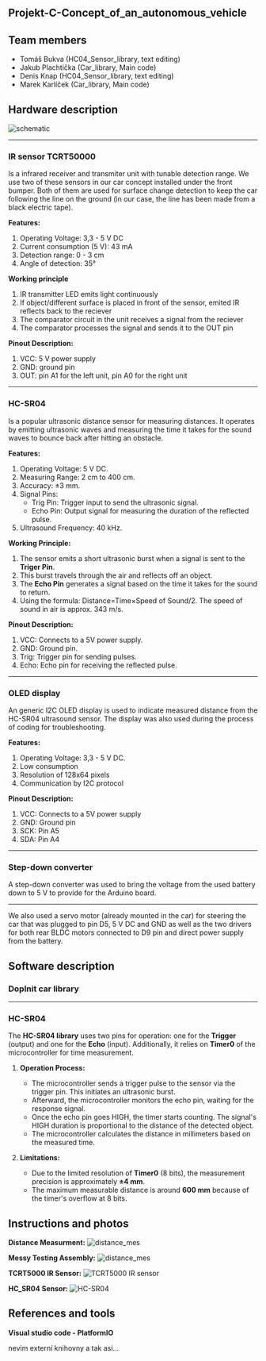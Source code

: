 ## Projekt-C-Concept_of_an_autonomous_vehicle

## Team members
- Tomáš Bukva (HC04_Sensor_library, text editing)
- Jakub Plachtička (Car_library, Main code)
- Denis Knap (HC04_Sensor_library, text editing)
- Marek Karlíček (Car_library, Main code)
  
## Hardware description
 ![schematic](images/schematic.png)

---
### IR sensor TCRT50000
Is a infrared receiver and transmiter unit with tunable detection range. We use two of these sensors in our car concept installed under the front bumper. Both of them are used for surface change detection to keep the car following the line on the ground (in our case, the line has been made from a black electric tape).

**Features:**
1. Operating Voltage: 3,3 - 5 V DC
2. Current consumption (5 V): 43 mA
3. Detection range: 0 - 3 cm
4. Angle of detection: 35°

**Working principle**
1. IR transmitter LED emits light continuously
2. If object/different surface is placed in front of the sensor, emited IR reflects back to the reciever
3. The comparator circuit in the unit receives a signal from the reciever
4. The comparator processes the signal and sends it to the OUT pin

 **Pinout Description:**
 1. VCC: 5 V power supply
 2. GND: ground pin
 3. OUT: pin A1 for the left unit, pin A0 for the right unit
 
 ---
 ### HC-SR04
 Is a popular ultrasonic distance sensor for measuring distances. It operates by emitting ultrasonic waves and measuring the time it takes for the sound waves to bounce back after hitting an obstacle.
 
 **Features:**
1.  Operating Voltage: 5 V DC.
2.  Measuring Range: 2 cm to 400 cm.
3.  Accuracy: ±3 mm.
4.  Signal Pins:
    - Trig Pin: Trigger input to send the ultrasonic signal.
    -  Echo Pin: Output signal for measuring the duration of the reflected pulse.
5.  Ultrasound Frequency: 40 kHz.

**Working Principle:**
1.  The sensor emits a short ultrasonic burst when a signal is sent to the  **Triger Pin**.
2.  This burst travels through the air and reflects off an object.
3.  The  **Echo Pin**  generates a signal based on the time it takes for the sound to return.
4.  Using the formula: Distance=Time×Speed of Sound/2. The speed of sound in air is approx. 343 m/s.

 **Pinout Description:**
1.  VCC:  Connects to a 5V power supply.
2.  GND:  Ground pin.
3.  Trig:  Trigger pin for sending pulses.
4.  Echo:  Echo pin for receiving the reflected pulse.
---

### OLED display
An generic I2C OLED display is used to indicate measured distance from the HC-SR04 ultrasound sensor. The display was also used during the process of coding for troubleshooting.

**Features:**
1.  Operating Voltage: 3,3 - 5 V DC.
2.  Low consumption
3.  Resolution of 128x64 pixels
4.  Communication by I2C protocol

**Pinout Description:**
1.  VCC:  Connects to a 5V power supply
2.  GND:  Ground pin
3.  SCK:  Pin A5
4.  SDA:  Pin A4
---
### Step-down converter
A step-down converter was used to bring the voltage from the used battery down to 5 V to provide for the Arduino board. 

---
We also used a servo motor (already mounted in the car) for steering the car that was plugged to pin D5, 5 V DC and GND as well as the two drivers for both rear BLDC motors connected to D9 pin and direct power supply from the battery. 

## Software description

### Doplnit car library
---
### HC-SR04
The  **HC-SR04 library**  uses two pins for operation: one for the  **Trigger**  (output) and one for the  **Echo**  (input). Additionally, it relies on  **Timer0**  of the microcontroller for time measurement.

1.  **Operation Process:**
    
    -   The microcontroller sends a trigger pulse to the sensor via the trigger pin. This initiates an ultrasonic burst.
    -   Afterward, the microcontroller monitors the echo pin, waiting for the response signal.
    -   Once the echo pin goes HIGH, the timer starts counting. The signal's HIGH duration is proportional to the distance of the detected object.
    -   The microcontroller calculates the distance in millimeters based on the measured time.
2.  **Limitations:**
    
    -   Due to the limited resolution of  **Timer0**  (8 bits), the measurement precision is approximately  **±4 mm**.
    -   The maximum measurable distance is around  **600 mm**  because of the timer's overflow at 8 bits.

## Instructions and photos

**Distance Measurment:**
 ![distance_mes](images/IMG_3246%202.JPG)
 
**Messy Testing Assembly:**
 ![distance_mes](images/rotated_assemly.JPG)

**TCRT5000 IR Sensor:**
![TCRT5000 IR sensor](https://www.google.com/url?sa=i&url=https%3A%2F%2Fwww.gme.cz%2Fv%2F1507822%2Finfra-senzor-tcrt5000-pro-arduino&psig=AOvVaw2XzceLr1h3UmETvcgtvpvj&ust=1733850192078000&source=images&cd=vfe&opi=89978449&ved=0CBQQjRxqFwoTCMjmx7yVm4oDFQAAAAAdAAAAABAE)

**HC_SR04 Sensor:**
![HC-SR04](https://img.gkbcdn.com/p/2015-12-17/hc-sr04-ultrasonic-sensor-distance-measuring-module-3-3v---5v-compatible-for-arduino-nodemcu-1571976572471._w500_.jpg)


## References and tools
**Visual studio code - PlatformIO**

nevim externí knihovny a tak asi...
